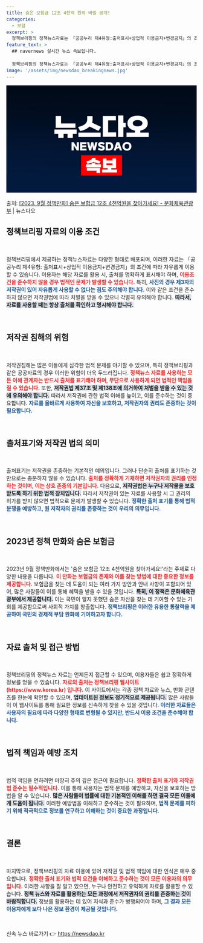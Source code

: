 ```yaml
---
title: 숨은 보험금 12조 4천억 원의 비밀 공개!
categories:
  - 보험
excerpt: >
  정책브리핑의 정책뉴스자료는 「공공누리 제4유형:출처표시+상업적 이용금지+변경금지」의 조건에 따라 자유롭게 이…
feature_text: >
  ## navernews 실시간 뉴스 속보입니다.

  정책브리핑의 정책뉴스자료는 「공공누리 제4유형:출처표시+상업적 이용금지+변경금지」의 조건에 따라 자유롭게 이…
image: '/assets/img/newsdao_breakingnews.jpg'
---
```


![뉴스다오 속보](/assets/img/newsdao_breakingnews.jpg)

<p>출처: <a href="https://newsdao.kr/1830" rel="dofollow">[2023. 9월 정책만화] 숨은 보험금 12조 4천억원을 찾아가세요! - 문화체육관광부</a> | 뉴스다오</p>

<h2 data-ke-size="size26">정책브리핑 자료의 이용 조건</h2>

<p data-ke-size="size16">&nbsp;</p>
정책브리핑에서 제공하는 정책뉴스자료는 다양한 형태로 배포되며, 이러한 자료는 「공공누리 제4유형: 출처표시+상업적 이용금지+변경금지」의 조건에 따라 자유롭게 이용할 수 있습니다. 이용자는 해당 자료를 활용 시, 출처를 명확하게 표시해야 하며, <b><span style="color: #ee2323;">이용조건을 준수하지 않을 경우 법적인 문제가 발생할 수 있습니다.</span></b> 특히, <b><span style="color: #1a5490;">사진의 경우 제3자의 저작권이 있어 자유롭게 사용할 수 없다는 점도 주의해야 합니다.</span></b> 이와 같은 조건을 준수하지 않으면 저작권법에 따라 처벌을 받을 수 있으니 각별히 유의해야 합니다. <b><span style="background-color: #21538527;">따라서, 자료를 사용할 때는 항상 출처를 확인하고 명시해야 합니다.</span></b> 

<p data-ke-size="size16">&nbsp;</p>

<h2 data-ke-size="size26">저작권 침해의 위험</h2>

<p data-ke-size="size16">&nbsp;</p>
저작권침해는 많은 이들에게 심각한 법적 문제를 야기할 수 있으며, 특히 정책브리핑과 같은 공공자료의 경우 이러한 위험이 더욱 두드러집니다. <b><span style="color: #ee2323;">정책뉴스 자료를 사용하는 모든 이해 관계자는 반드시 출처를 표기해야 하며, 무단으로 사용하게 되면 법적인 책임을 질 수 있습니다.</span></b> 또한, <b><span style="background-color: #21538527;">저작권법 제37조 및 제138조에 의거하여 처벌을 받을 수 있는 것에 유의해야 합니다.</span></b> 따라서 저작권에 관한 법적 이해를 높이고, 이를 준수하는 것이 중요합니다. <b><span style="color: #1a5490;">자료를 올바르게 사용하여 자신을 보호하고, 저작권자의 권리도 존중하는 것이 필요합니다.</span></b>

<p data-ke-size="size16">&nbsp;</p>

<h2 data-ke-size="size26">출처표기와 저작권 법의 의미</h2>

<p data-ke-size="size16">&nbsp;</p>
출처표기는 저작권을 존중하는 기본적인 예의입니다. 그러나 단순히 출처를 표기하는 것만으로는 충분하지 않을 수 있습니다. <b><span style="color: #ee2323;">출처를 정확하게 기재하면 저작권자의 권리를 인정하는 것이며, 이는 상호 존중의 기본입니다.</span></b> 다음으로, <b><span style="background-color: #21538527;">저작권법은 누구나 저작물을 보호받도록 하기 위한 법적 장치입니다.</span></b> 따라서 저작권이 있는 자료를 사용할 시 그 권리의 허가를 받지 않으면 법적으로 문제가 발생할 수 있습니다. <b><span style="color: #1a5490;">정확한 출처 표기를 통해 법적 분쟁을 예방하고, 원 저작자의 권리를 존중하는 것이 우리의 의무입니다.</span></b>

<p data-ke-size="size16">&nbsp;</p>

<h2 data-ke-size="size26">2023년 정책 만화와 숨은 보험금</h2>

<p data-ke-size="size16">&nbsp;</p>
2023년 9월 정책만화에서는 '숨은 보험금 12조 4천억원을 찾아가세요!'라는 주제로 다양한 내용을 다룹니다. <b><span style="color: #ee2323;">이 만화는 보험금의 존재와 이를 찾는 방법에 대한 중요한 정보를 제공합니다.</span></b> 보험금을 찾는 데 도움이 되는 여러 가지 방안과 안내 사항이 포함되어 있어, 많은 사람들이 이를 통해 혜택을 받을 수 있을 것입니다. <b><span style="background-color: #21538527;">특히, 이 정책은 문화체육관광부에서 제공합니다.</span></b> 이는 국민이 알지 못했던 숨은 자산을 찾는 데 기여할 수 있는 기회를 제공함으로써 사회적 가치를 창출합니다. <b><span style="color: #1a5490;">정책브리핑은 이러한 유용한 통찰력을 제공하여 국민의 경제적 부담 완화에 기여하고자 합니다.</span></b>

<p data-ke-size="size16">&nbsp;</p>

<h2 data-ke-size="size26">자료 출처 및 접근 방법</h2>

<p data-ke-size="size16">&nbsp;</p>
정책브리핑의 정책뉴스 자료는 언제든지 접근할 수 있으며, 이용자들은 쉽고 정확하게 정보를 얻을 수 있습니다. <b><span style="color: #ee2323;">자료의 출처는 정책브리핑 웹사이트(https://www.korea.kr) 입니다.</span></b> 이 사이트에서는 각종 정책 자료와 뉴스, 만화 콘텐츠를 한눈에 확인할 수 있으며, <b><span style="background-color: #21538527;">업데이트된 정보도 정기적으로 제공됩니다.</span></b> 많은 사람들이 이 웹사이트를 통해 필요한 정보를 신속하게 찾을 수 있을 것입니다. <b><span style="color: #1a5490;">이러한 자료들은 사용자의 필요에 따라 다양한 형태로 변형될 수 있지만, 반드시 이용 조건을 준수해야 합니다.</span></b>

<p data-ke-size="size16">&nbsp;</p>

<h2 data-ke-size="size26">법적 책임과 예방 조치</h2>

<p data-ke-size="size16">&nbsp;</p>
법적 책임을 면하려면 마땅히 주의 깊은 접근이 필요합니다. <b><span style="color: #ee2323;">정확한 출처 표기와 저작권법 준수는 필수적입니다.</span></b> 이를 통해 사용자는 법적 문제를 예방하고, 자신을 보호하는 방법을 알 수 있습니다. <b><span style="background-color: #21538527;">많은 사람들이 법률에 대한 기본적인 이해를 하면 결국 모든 이들에게 도움이 됩니다.</span></b> 이러한 예방법을 이해하고 준수하는 것이 필요하며, <b><span style="color: #1a5490;">법적 문제를 피하기 위해 적극적으로 정보를 연구하고 이해하는 것이 중요한 과정입니다.</span></b>

<p data-ke-size="size16">&nbsp;</p>

<h2 data-ke-size="size26">결론</h2>

<p data-ke-size="size16">&nbsp;</p>
마지막으로, 정책브리핑의 자료 이용에 있어 저작권 및 법적 책임에 대한 인식은 매우 중요합니다. <b><span style="color: #ee2323;">정확한 출처 표기와 법적 요건을 이해하고 준수하는 것이 모든 이용자의 의무입니다.</span></b> 이러한 사항을 잘 알고 있으면, 누구나 안전하고 유익하게 자료를 활용할 수 있습니다. <b><span style="background-color: #21538527;">정책 뉴스와 자료를 활용하는 모든 과정에서 저작권자의 권리를 존중하는 것이 바람직합니다.</span></b> 정보를 활용하는 데 있어 지식과 준수가 병행되어야 하며, <b><span style="color: #1a5490;">그 결과 모든 이용자에게 보다 나은 정보 환경이 제공될 것입니다.</span></b>

<p data-ke-size="size16">&nbsp;</p>
 

신속 뉴스 바로가기 👉 <a href="https://newsdao.kr" rel="dofollow">https://newsdao.kr</a>


